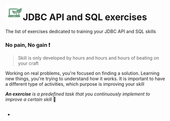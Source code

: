 # <img src="https://raw.githubusercontent.com/bobocode-projects/resources/master/image/logo_transparent_background.png" height=50/>JDBC API and SQL exercises
The list of exercises dedicated to training your JDBC API and SQL skills

### No pain, No gain :heavy_exclamation_mark:

> Skill is only developed by hours and hours and hours of beating on your craft

Working on real problems, you're focused on finding a solution. Learning new things, you're trying to understand how it works.
It is important to have a different type of activities, which purpose is improving your skill 

***An exercise** is a predefined task that you continuously implement to improve a certain skill* :muscle:
##
* 

